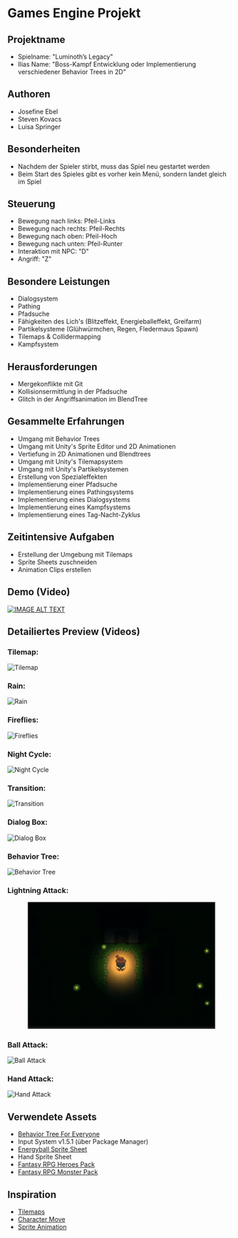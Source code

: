 # Games Engine Projekt

## Projektname
- Spielname: "Luminoth’s Legacy"
- Ilias Name: "Boss-Kampf Entwicklung oder Implementierung verschiedener Behavior Trees in 2D"

## Authoren
- Josefine Ebel
- Steven Kovacs
- Luisa Springer

## Besonderheiten
- Nachdem der Spieler stirbt, muss das Spiel neu gestartet werden
- Beim Start des Spieles gibt es vorher kein Menü, sondern landet gleich im Spiel

## Steuerung
- Bewegung nach links: Pfeil-Links
- Bewegung nach rechts: Pfeil-Rechts
- Bewegung nach oben: Pfeil-Hoch
- Bewegung nach unten: Pfeil-Runter
- Interaktion mit NPC: "D"
- Angriff: "Z"

## Besondere Leistungen
- Dialogsystem
- Pathing
- Pfadsuche
- Fähigkeiten des Lich's (Blitzeffekt, Energieballeffekt, Greifarm)
- Partikelsysteme (Glühwürmchen, Regen, Fledermaus Spawn)
- Tilemaps & Collidermapping
- Kampfsystem

## Herausforderungen
- Mergekonflikte mit Git
- Kollisionsermittlung in der Pfadsuche
- Glitch in der Angriffsanimation im BlendTree

## Gesammelte Erfahrungen
- Umgang mit Behavior Trees
- Umgang mit Unity's Sprite Editor und 2D Animationen
- Vertiefung in 2D Animationen und Blendtrees
- Umgang mit Unity's Tilemapsystem
- Umgang mit Unity's Partikelsystemen
- Erstellung von Spezialeffekten
- Implementierung einer Pfadsuche
- Implementierung eines Pathingsystems
- Implementierung eines Dialogsystems
- Implementierung eines Kampfsystems
- Implementierung eines Tag-Nacht-Zyklus

## Zeitintensive Aufgaben
- Erstellung der Umgebung mit Tilemaps
- Sprite Sheets zuschneiden
- Animation Clips erstellen

## Demo (Video)
[![IMAGE ALT TEXT](http://img.youtube.com/vi/klmC0mQ41Go/0.jpg)](http://www.youtube.com/watch?v=klmC0mQ41Go "Demo")

## Detailiertes Preview (Videos)
### Tilemap:
![Tilemap](https://github.com/Meloweh/GE1/blob/mergeJune18/gifs/image18.gif)
### Rain:
![Rain](https://github.com/Meloweh/GE1/blob/mergeJune18/gifs/image26.gif)
### Fireflies:
![Fireflies](https://github.com/Meloweh/GE1/blob/mergeJune18/gifs/image27.gif)
### Night Cycle:
![Night Cycle](https://github.com/Meloweh/GE1/blob/mergeJune18/gifs/image31.gif)
### Transition:
![Transition](https://github.com/Meloweh/GE1/blob/mergeJune18/gifs/image37.gif)
### Dialog Box:
![Dialog Box](https://github.com/Meloweh/GE1/blob/mergeJune18/gifs/image46.gif)
### Behavior Tree:
![Behavior Tree](https://github.com/Meloweh/GE1/blob/mergeJune18/gifs/image63.gif)
### Lightning Attack:
![Lightning Attack](https://github.com/Meloweh/GE1/blob/mergeJune18/gifs/image77.gif)
### Ball Attack:
![Ball Attack](https://github.com/Meloweh/GE1/blob/mergeJune18/gifs/image85.gif)
### Hand Attack:
![Hand Attack](https://github.com/Meloweh/GE1/blob/mergeJune18/gifs/image88.gif)


## Verwendete Assets
- [Behavior Tree For Everyone](https://assetstore.unity.com/packages/tools/visual-scripting/behavior-designer-behavior-trees-for-everyone-15277)
- Input System v1.5.1 (über Package Manager)
- [Energyball Sprite Sheet](https://www.spriters-resource.com/custom_edited/thelegendofzeldacustoms/sheet/17519/)
- Hand Sprite Sheet
- [Fantasy RPG Heroes Pack](https://franuka.itch.io/fantasy-rpg-heroes-pack)
- [Fantasy RPG Monster Pack](https://franuka.itch.io/fantasy-rpg-monster-pack)

## Inspiration
- [Tilemaps](https://www.youtube.com/watch?v=DTp5zi8_u1U)
- [Character Move](https://www.youtube.com/watch?v=0cycus0Ojnc)
- [Sprite Animation](https://www.youtube.com/watch?v=0cycus0Ojnc)
